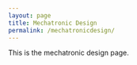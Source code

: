 ```yaml
---
layout: page
title: Mechatronic Design
permalink: /mechatronicdesign/
---
```


This is the mechatronic design page.